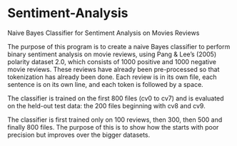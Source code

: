 # Sentiment-Analysis
Naive Bayes Classifier for Sentiment Analysis on Movies Reviews

The purpose of this program is to create a naive Bayes classifier to perform binary sentiment analysis on movie reviews,
using Pang & Lee’s (2005) polarity dataset 2.0, which consists of 1000 positive and 1000 negative movie reviews. 
These reviews have already been pre-processed so that tokenization has already been done.
Each review is in its own file, each sentence is on its own line, and each token is followed by a space.

The classifier is trained on the first 800 files (cv0 to cv7) and is evaluated on the held-out test data: 
the 200 files beginning with cv8 and cv9.

The classifier is first trained only on 100 reviews, then 300, then 500 and finally 800 files. The purpose of this is to show how the starts with poor precision but improves over the bigger datasets.
